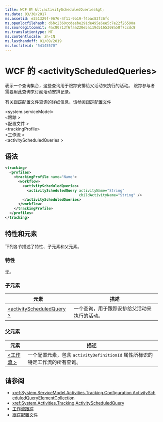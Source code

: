```yaml
---
title: WCF 的 &lt;activityScheduledQueries&gt;
ms.date: 03/30/2017
ms.assetid: e351329f-9676-4f11-9b19-f4bac82f36fc
ms.openlocfilehash: d6bc2360ccdeebe291de495e6ee5c7e22f26590a
ms.sourcegitcommit: 4ac80713f6faa220e5a119d5165308a58f7ccdc8
ms.translationtype: MT
ms.contentlocale: zh-CN
ms.lasthandoff: 01/09/2019
ms.locfileid: "54145570"
---
```

# <a name="ltactivityscheduledqueriesgt-of-wcf"></a>WCF 的 &lt;activityScheduledQueries&gt;
表示一个查询集合，这些查询用于跟踪安排给父活动来执行的活动。 跟踪参与者需要用此查询来订阅活动安排记录。  
  
有关跟踪配置文件查询的详细信息，请参阅[跟踪配置文件](../../../../../docs/framework/windows-workflow-foundation/tracking-profiles.md)  
  
\<system.serviceModel>  
\<跟踪 >  
\<配置文件 >  
\<trackingProfile>  
\<工作流 >  
\<activityScheduledQueries >  
  
## <a name="syntax"></a>语法  
  
```xml  
<tracking>
  <profiles>
    <trackingProfile name="Name">
      <workflow>
        <activityScheduledQueries>
          <activityScheduledQuery activityName="String"
                                  childActivityName="String" />
        </activityScheduledQueries>
      </workflow>
    </trackingProfile>
  </profiles>
</tracking>
```  
  
## <a name="attributes-and-elements"></a>特性和元素  

下列各节描述了特性、子元素和父元素。  
  
### <a name="attributes"></a>特性  

无。  
  
### <a name="child-elements"></a>子元素  
  
|元素|描述|  
|-------------|-----------------|  
|[\<activityScheduledQuery >](activityscheduledquery-of-wcf.md)|一个查询，用于跟踪安排给父活动来执行的活动。|  
  
### <a name="parent-elements"></a>父元素  
  
|元素|描述|  
|-------------|-----------------|  
|[\<工作流 >](../../../../../docs/framework/configure-apps/file-schema/windows-workflow-foundation/workflow.md)|一个配置元素，包含 `activityDefinitionId` 属性所标识的特定工作流的所有查询。|  
  
## <a name="see-also"></a>请参阅  

- <xref:System.ServiceModel.Activities.Tracking.Configuration.ActivityScheduledQueryElementCollection>
- <xref:System.Activities.Tracking.ActivityScheduledQuery>
- [工作流跟踪](../../../../../docs/framework/windows-workflow-foundation/workflow-tracking-and-tracing.md)
- [跟踪配置文件](../../../../../docs/framework/windows-workflow-foundation/tracking-profiles.md)
